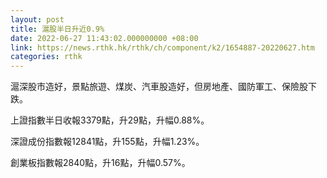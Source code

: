 ```yaml
---
layout: post
title: 滬股半日升近0.9%
date: 2022-06-27 11:43:02.000000000 +08:00
link: https://news.rthk.hk/rthk/ch/component/k2/1654887-20220627.htm
categories: rthk
---
```


滬深股市造好，景點旅遊、煤炭、汽車股造好，但房地產、國防軍工、保險股下跌。

上證指數半日收報3379點，升29點，升幅0.88%。

深證成份指數報12841點，升155點，升幅1.23%。

創業板指數報2840點，升16點，升幅0.57%。
